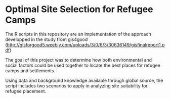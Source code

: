 Optimal Site Selection for Refugee Camps
==============


The R scripts in this repository are an implementation of the approach developped
in the study from gis4good 
(http://gisforgood5.weebly.com/uploads/3/0/6/3/30636149/gisfinalreport1.pdf)

The goal of this project was to determine how both environmental and social factors could be used
together to locate the best places for refugee camps and settlements. 

Using data and background knowledge available through global source, the script includes two scenarios to apply in
analyzing site suitability for refugee placement.
